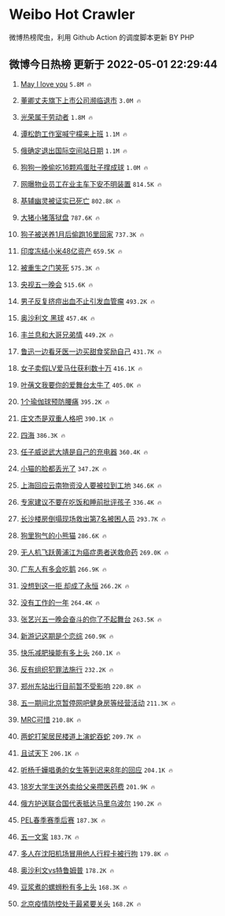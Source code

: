 # Weibo Hot Crawler 



微博热榜爬虫，利用 Github Action 的调度脚本更新 BY PHP 


## 微博今日热榜 更新于 2022-05-01 22:29:44 
1. [May I love you](https://s.weibo.com/weibo?q=May%20I%20love%20you&Refer=top) `5.8M 🔥` 

1. [董卿丈夫旗下上市公司濒临退市](https://s.weibo.com/weibo?q=%23%E8%91%A3%E5%8D%BF%E4%B8%88%E5%A4%AB%E6%97%97%E4%B8%8B%E4%B8%8A%E5%B8%82%E5%85%AC%E5%8F%B8%E6%BF%92%E4%B8%B4%E9%80%80%E5%B8%82%23&Refer=top) `3.0M 🔥` 

1. [光荣属于劳动者](https://s.weibo.com/weibo?q=%23%E5%85%89%E8%8D%A3%E5%B1%9E%E4%BA%8E%E5%8A%B3%E5%8A%A8%E8%80%85%23&Refer=top) `1.8M 🔥` 

1. [谭松韵工作室喊宁檬来上班](https://s.weibo.com/weibo?q=%23%E8%B0%AD%E6%9D%BE%E9%9F%B5%E5%B7%A5%E4%BD%9C%E5%AE%A4%E5%96%8A%E5%AE%81%E6%AA%AC%E6%9D%A5%E4%B8%8A%E7%8F%AD%23&Refer=top) `1.1M 🔥` 

1. [俄确定退出国际空间站日期](https://s.weibo.com/weibo?q=%23%E4%BF%84%E7%A1%AE%E5%AE%9A%E9%80%80%E5%87%BA%E5%9B%BD%E9%99%85%E7%A9%BA%E9%97%B4%E7%AB%99%E6%97%A5%E6%9C%9F%23&Refer=top) `1.1M 🔥` 

1. [狗狗一晚偷吃16颗鸡蛋肚子撑成球](https://s.weibo.com/weibo?q=%23%E7%8B%97%E7%8B%97%E4%B8%80%E6%99%9A%E5%81%B7%E5%90%8316%E9%A2%97%E9%B8%A1%E8%9B%8B%E8%82%9A%E5%AD%90%E6%92%91%E6%88%90%E7%90%83%23&Refer=top) `1.0M 🔥` 

1. [网曝物业员工在业主车下安不明装置](https://s.weibo.com/weibo?q=%23%E7%BD%91%E6%9B%9D%E7%89%A9%E4%B8%9A%E5%91%98%E5%B7%A5%E5%9C%A8%E4%B8%9A%E4%B8%BB%E8%BD%A6%E4%B8%8B%E5%AE%89%E4%B8%8D%E6%98%8E%E8%A3%85%E7%BD%AE%23&Refer=top) `814.5K 🔥` 

1. [基辅幽灵被证实已死亡](https://s.weibo.com/weibo?q=%23%E5%9F%BA%E8%BE%85%E5%B9%BD%E7%81%B5%E8%A2%AB%E8%AF%81%E5%AE%9E%E5%B7%B2%E6%AD%BB%E4%BA%A1%23&Refer=top) `802.8K 🔥` 

1. [大猪小猪落狱盘](https://s.weibo.com/weibo?q=%23%E5%A4%A7%E7%8C%AA%E5%B0%8F%E7%8C%AA%E8%90%BD%E7%8B%B1%E7%9B%98%23&Refer=top) `787.6K 🔥` 

1. [狗子被送养1月后偷跑16里回家](https://s.weibo.com/weibo?q=%23%E7%8B%97%E5%AD%90%E8%A2%AB%E9%80%81%E5%85%BB1%E6%9C%88%E5%90%8E%E5%81%B7%E8%B7%9116%E9%87%8C%E5%9B%9E%E5%AE%B6%23&Refer=top) `737.3K 🔥` 

1. [印度冻结小米48亿资产](https://s.weibo.com/weibo?q=%23%E5%8D%B0%E5%BA%A6%E5%86%BB%E7%BB%93%E5%B0%8F%E7%B1%B348%E4%BA%BF%E8%B5%84%E4%BA%A7%23&Refer=top) `659.5K 🔥` 

1. [被重生之门笑死](https://s.weibo.com/weibo?q=%23%E8%A2%AB%E9%87%8D%E7%94%9F%E4%B9%8B%E9%97%A8%E7%AC%91%E6%AD%BB%23&Refer=top) `575.3K 🔥` 

1. [央视五一晚会](https://s.weibo.com/weibo?q=%E5%A4%AE%E8%A7%86%E4%BA%94%E4%B8%80%E6%99%9A%E4%BC%9A&Refer=top) `515.6K 🔥` 

1. [男子反复挤痘出血不止引发血管瘤](https://s.weibo.com/weibo?q=%23%E7%94%B7%E5%AD%90%E5%8F%8D%E5%A4%8D%E6%8C%A4%E7%97%98%E5%87%BA%E8%A1%80%E4%B8%8D%E6%AD%A2%E5%BC%95%E5%8F%91%E8%A1%80%E7%AE%A1%E7%98%A4%23&Refer=top) `493.2K 🔥` 

1. [奥沙利文 黑球](https://s.weibo.com/weibo?q=%23%E5%A5%A5%E6%B2%99%E5%88%A9%E6%96%87%20%E9%BB%91%E7%90%83%23&Refer=top) `457.4K 🔥` 

1. [丰兰息和大哥兄弟情](https://s.weibo.com/weibo?q=%23%E4%B8%B0%E5%85%B0%E6%81%AF%E5%92%8C%E5%A4%A7%E5%93%A5%E5%85%84%E5%BC%9F%E6%83%85%23&Refer=top) `449.2K 🔥` 

1. [鲁迅一边看牙医一边买甜食奖励自己](https://s.weibo.com/weibo?q=%23%E9%B2%81%E8%BF%85%E4%B8%80%E8%BE%B9%E7%9C%8B%E7%89%99%E5%8C%BB%E4%B8%80%E8%BE%B9%E4%B9%B0%E7%94%9C%E9%A3%9F%E5%A5%96%E5%8A%B1%E8%87%AA%E5%B7%B1%23&Refer=top) `431.7K 🔥` 

1. [女子卖假LV爱马仕获利数十万](https://s.weibo.com/weibo?q=%23%E5%A5%B3%E5%AD%90%E5%8D%96%E5%81%87LV%E7%88%B1%E9%A9%AC%E4%BB%95%E8%8E%B7%E5%88%A9%E6%95%B0%E5%8D%81%E4%B8%87%23&Refer=top) `416.1K 🔥` 

1. [叶蒨文我要你的爱舞台太牛了](https://s.weibo.com/weibo?q=%23%E5%8F%B6%E8%92%A8%E6%96%87%E6%88%91%E8%A6%81%E4%BD%A0%E7%9A%84%E7%88%B1%E8%88%9E%E5%8F%B0%E5%A4%AA%E7%89%9B%E4%BA%86%23&Refer=top) `405.0K 🔥` 

1. [1个瑜伽球预防腰痛](https://s.weibo.com/weibo?q=%231%E4%B8%AA%E7%91%9C%E4%BC%BD%E7%90%83%E9%A2%84%E9%98%B2%E8%85%B0%E7%97%9B%23&Refer=top) `395.2K 🔥` 

1. [庄文杰是双重人格吧](https://s.weibo.com/weibo?q=%23%E5%BA%84%E6%96%87%E6%9D%B0%E6%98%AF%E5%8F%8C%E9%87%8D%E4%BA%BA%E6%A0%BC%E5%90%A7%23&Refer=top) `390.1K 🔥` 

1. [四海](https://s.weibo.com/weibo?q=%E5%9B%9B%E6%B5%B7&Refer=top) `386.3K 🔥` 

1. [任子威说武大靖是自己的充电器](https://s.weibo.com/weibo?q=%23%E4%BB%BB%E5%AD%90%E5%A8%81%E8%AF%B4%E6%AD%A6%E5%A4%A7%E9%9D%96%E6%98%AF%E8%87%AA%E5%B7%B1%E7%9A%84%E5%85%85%E7%94%B5%E5%99%A8%23&Refer=top) `360.4K 🔥` 

1. [小猫的脸都丢光了](https://s.weibo.com/weibo?q=%23%E5%B0%8F%E7%8C%AB%E7%9A%84%E8%84%B8%E9%83%BD%E4%B8%A2%E5%85%89%E4%BA%86%23&Refer=top) `347.2K 🔥` 

1. [上海回应云南物资没人要被拉到工地](https://s.weibo.com/weibo?q=%23%E4%B8%8A%E6%B5%B7%E5%9B%9E%E5%BA%94%E4%BA%91%E5%8D%97%E7%89%A9%E8%B5%84%E6%B2%A1%E4%BA%BA%E8%A6%81%E8%A2%AB%E6%8B%89%E5%88%B0%E5%B7%A5%E5%9C%B0%23&Refer=top) `346.6K 🔥` 

1. [专家建议不要在吃饭和睡前批评孩子](https://s.weibo.com/weibo?q=%23%E4%B8%93%E5%AE%B6%E5%BB%BA%E8%AE%AE%E4%B8%8D%E8%A6%81%E5%9C%A8%E5%90%83%E9%A5%AD%E5%92%8C%E7%9D%A1%E5%89%8D%E6%89%B9%E8%AF%84%E5%AD%A9%E5%AD%90%23&Refer=top) `336.4K 🔥` 

1. [长沙楼房倒塌现场救出第7名被困人员](https://s.weibo.com/weibo?q=%23%E9%95%BF%E6%B2%99%E6%A5%BC%E6%88%BF%E5%80%92%E5%A1%8C%E7%8E%B0%E5%9C%BA%E6%95%91%E5%87%BA%E7%AC%AC7%E5%90%8D%E8%A2%AB%E5%9B%B0%E4%BA%BA%E5%91%98%23&Refer=top) `293.7K 🔥` 

1. [狗里狗气的小熊猫](https://s.weibo.com/weibo?q=%23%E7%8B%97%E9%87%8C%E7%8B%97%E6%B0%94%E7%9A%84%E5%B0%8F%E7%86%8A%E7%8C%AB%23&Refer=top) `286.6K 🔥` 

1. [无人机飞跃黄浦江为癌症患者送救命药](https://s.weibo.com/weibo?q=%23%E6%97%A0%E4%BA%BA%E6%9C%BA%E9%A3%9E%E8%B7%83%E9%BB%84%E6%B5%A6%E6%B1%9F%E4%B8%BA%E7%99%8C%E7%97%87%E6%82%A3%E8%80%85%E9%80%81%E6%95%91%E5%91%BD%E8%8D%AF%23&Refer=top) `269.0K 🔥` 

1. [广东人有多会吃鹅](https://s.weibo.com/weibo?q=%23%E5%B9%BF%E4%B8%9C%E4%BA%BA%E6%9C%89%E5%A4%9A%E4%BC%9A%E5%90%83%E9%B9%85%23&Refer=top) `266.9K 🔥` 

1. [没想到这一拒 却成了永恒](https://s.weibo.com/weibo?q=%E6%B2%A1%E6%83%B3%E5%88%B0%E8%BF%99%E4%B8%80%E6%8B%92%20%E5%8D%B4%E6%88%90%E4%BA%86%E6%B0%B8%E6%81%92&Refer=top) `266.2K 🔥` 

1. [没有工作的一年](https://s.weibo.com/weibo?q=%23%E6%B2%A1%E6%9C%89%E5%B7%A5%E4%BD%9C%E7%9A%84%E4%B8%80%E5%B9%B4%23&Refer=top) `264.4K 🔥` 

1. [张艺兴五一晚会奋斗的你了不起舞台](https://s.weibo.com/weibo?q=%23%E5%BC%A0%E8%89%BA%E5%85%B4%E4%BA%94%E4%B8%80%E6%99%9A%E4%BC%9A%E5%A5%8B%E6%96%97%E7%9A%84%E4%BD%A0%E4%BA%86%E4%B8%8D%E8%B5%B7%E8%88%9E%E5%8F%B0%23&Refer=top) `263.5K 🔥` 

1. [新游记这期是个恋综](https://s.weibo.com/weibo?q=%23%E6%96%B0%E6%B8%B8%E8%AE%B0%E8%BF%99%E6%9C%9F%E6%98%AF%E4%B8%AA%E6%81%8B%E7%BB%BC%23&Refer=top) `260.9K 🔥` 

1. [快乐减肥操能有多上头](https://s.weibo.com/weibo?q=%23%E5%BF%AB%E4%B9%90%E5%87%8F%E8%82%A5%E6%93%8D%E8%83%BD%E6%9C%89%E5%A4%9A%E4%B8%8A%E5%A4%B4%23&Refer=top) `260.1K 🔥` 

1. [反有组织犯罪法施行](https://s.weibo.com/weibo?q=%23%E5%8F%8D%E6%9C%89%E7%BB%84%E7%BB%87%E7%8A%AF%E7%BD%AA%E6%B3%95%E6%96%BD%E8%A1%8C%23&Refer=top) `232.2K 🔥` 

1. [郑州东站出行目前暂不受影响](https://s.weibo.com/weibo?q=%23%E9%83%91%E5%B7%9E%E4%B8%9C%E7%AB%99%E5%87%BA%E8%A1%8C%E7%9B%AE%E5%89%8D%E6%9A%82%E4%B8%8D%E5%8F%97%E5%BD%B1%E5%93%8D%23&Refer=top) `220.8K 🔥` 

1. [五一期间北京暂停网吧健身房等经营活动](https://s.weibo.com/weibo?q=%23%E4%BA%94%E4%B8%80%E6%9C%9F%E9%97%B4%E5%8C%97%E4%BA%AC%E6%9A%82%E5%81%9C%E7%BD%91%E5%90%A7%E5%81%A5%E8%BA%AB%E6%88%BF%E7%AD%89%E7%BB%8F%E8%90%A5%E6%B4%BB%E5%8A%A8%23&Refer=top) `211.3K 🔥` 

1. [MRC可惜](https://s.weibo.com/weibo?q=MRC%E5%8F%AF%E6%83%9C&Refer=top) `210.8K 🔥` 

1. [两蛇打架居民楼道上演蛇吞蛇](https://s.weibo.com/weibo?q=%23%E4%B8%A4%E8%9B%87%E6%89%93%E6%9E%B6%E5%B1%85%E6%B0%91%E6%A5%BC%E9%81%93%E4%B8%8A%E6%BC%94%E8%9B%87%E5%90%9E%E8%9B%87%23&Refer=top) `209.7K 🔥` 

1. [且试天下](https://s.weibo.com/weibo?q=%23%E4%B8%94%E8%AF%95%E5%A4%A9%E4%B8%8B%23&Refer=top) `206.1K 🔥` 

1. [听杨千嬅唱勇的女生等到迟来8年的回应](https://s.weibo.com/weibo?q=%23%E5%90%AC%E6%9D%A8%E5%8D%83%E5%AC%85%E5%94%B1%E5%8B%87%E7%9A%84%E5%A5%B3%E7%94%9F%E7%AD%89%E5%88%B0%E8%BF%9F%E6%9D%A58%E5%B9%B4%E7%9A%84%E5%9B%9E%E5%BA%94%23&Refer=top) `204.1K 🔥` 

1. [18岁大学生送外卖给父亲攒医药费](https://s.weibo.com/weibo?q=%2318%E5%B2%81%E5%A4%A7%E5%AD%A6%E7%94%9F%E9%80%81%E5%A4%96%E5%8D%96%E7%BB%99%E7%88%B6%E4%BA%B2%E6%94%92%E5%8C%BB%E8%8D%AF%E8%B4%B9%23&Refer=top) `201.9K 🔥` 

1. [俄方护送联合国代表抵达马里乌波尔](https://s.weibo.com/weibo?q=%23%E4%BF%84%E6%96%B9%E6%8A%A4%E9%80%81%E8%81%94%E5%90%88%E5%9B%BD%E4%BB%A3%E8%A1%A8%E6%8A%B5%E8%BE%BE%E9%A9%AC%E9%87%8C%E4%B9%8C%E6%B3%A2%E5%B0%94%23&Refer=top) `190.2K 🔥` 

1. [PEL春季赛季后赛](https://s.weibo.com/weibo?q=%23PEL%E6%98%A5%E5%AD%A3%E8%B5%9B%E5%AD%A3%E5%90%8E%E8%B5%9B%23&Refer=top) `187.3K 🔥` 

1. [五一文案](https://s.weibo.com/weibo?q=%23%E4%BA%94%E4%B8%80%E6%96%87%E6%A1%88%23&Refer=top) `183.7K 🔥` 

1. [多人在沈阳机场冒用他人行程卡被行拘](https://s.weibo.com/weibo?q=%23%E5%A4%9A%E4%BA%BA%E5%9C%A8%E6%B2%88%E9%98%B3%E6%9C%BA%E5%9C%BA%E5%86%92%E7%94%A8%E4%BB%96%E4%BA%BA%E8%A1%8C%E7%A8%8B%E5%8D%A1%E8%A2%AB%E8%A1%8C%E6%8B%98%23&Refer=top) `179.8K 🔥` 

1. [奥沙利文vs特鲁姆普](https://s.weibo.com/weibo?q=%23%E5%A5%A5%E6%B2%99%E5%88%A9%E6%96%87vs%E7%89%B9%E9%B2%81%E5%A7%86%E6%99%AE%23&Refer=top) `178.2K 🔥` 

1. [豆浆煮的螺蛳粉有多上头](https://s.weibo.com/weibo?q=%23%E8%B1%86%E6%B5%86%E7%85%AE%E7%9A%84%E8%9E%BA%E8%9B%B3%E7%B2%89%E6%9C%89%E5%A4%9A%E4%B8%8A%E5%A4%B4%23&Refer=top) `168.3K 🔥` 

1. [北京疫情防控处于最紧要关头](https://s.weibo.com/weibo?q=%23%E5%8C%97%E4%BA%AC%E7%96%AB%E6%83%85%E9%98%B2%E6%8E%A7%E5%A4%84%E4%BA%8E%E6%9C%80%E7%B4%A7%E8%A6%81%E5%85%B3%E5%A4%B4%23&Refer=top) `168.2K 🔥` 

